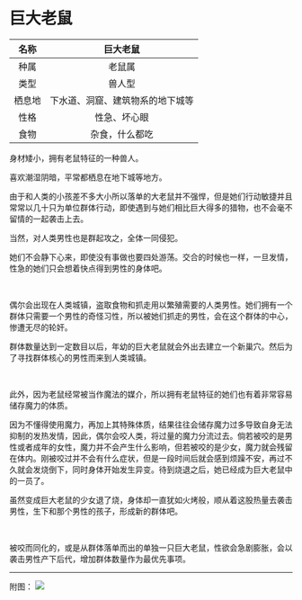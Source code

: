 # 巨大老鼠

|名称|巨大老鼠|
|:-:|:-:|
|种属|老鼠属|
|类型|兽人型|
|栖息地|下水道、洞窟、建筑物系的地下城等|
|性格|性急、坏心眼|
|食物|杂食，什么都吃|

身材矮小，拥有老鼠特征的一种兽人。

喜欢潮湿阴暗，平常都栖息在地下城等地方。

由于和人类的小孩差不多大小所以落单的大老鼠并不强悍，但是她们行动敏捷并且常常以几十只为单位群体行动，即使遇到与她们相比巨大得多的猎物，也不会毫不留情的一起袭击上去。

当然，对人类男性也是群起攻之，全体一同侵犯。

她们不会静下心来，即使没有事做也要四处游荡。交合的时候也一样，一旦发情，性急的她们只会想着快点得到男性的身体吧。

<br>

偶尔会出现在人类城镇，盗取食物和抓走用以繁殖需要的人类男性。她们拥有一个群体只需要一个男性的奇怪习性，所以被她们抓走的男性，会在这个群体的中心，惨遭无尽的轮奸。

群体数量达到一定数目以后，年幼的巨大老鼠就会外出去建立一个新巢穴。然后为了寻找群体核心的男性而来到人类城镇。

<br>

此外，因为老鼠经常被当作魔法的媒介，所以拥有老鼠特征的她们也有着非常容易储存魔力的体质。

因为不懂得使用魔力，再加上其特殊体质，结果往往会储存魔力过多导致自身无法抑制的发热发情，因此，偶尔会咬人类，将过量的魔力分流过去。倘若被咬的是男性或者成年的女性，魔力并不会产生什么影响，但若被咬的是少女，魔力就会残留在体内。刚被咬过并不会有什么症状，但是一段时间后就会感到烦躁不安，再过不久就会发烧倒下，同时身体开始发生异变。待到烧退之后，她已经成为巨大老鼠中的一员了。

虽然变成巨大老鼠的少女退了烧，身体却一直犹如火烤般，顺从着这股热量去袭击男性，生下和那个男性的孩子，形成新的群体吧。

<br>

被咬而同化的，或是从群体落单而出的单独一只巨大老鼠，性欲会急剧膨胀，会以袭击男性产下后代，增加群体数量作为最优先事项。

---

附图： ![](img/魔物娘图鉴I/134-135巨大老鼠.jpg)